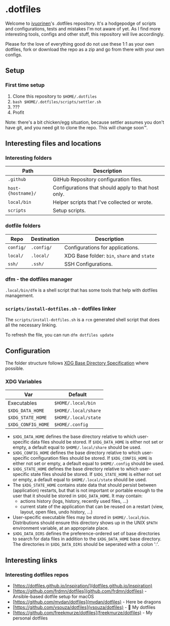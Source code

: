 # .dotfiles

Welcome to [ivuorinen](https://github.com/ivuorinen)'s .dotfiles repository.
It's a hodgepodge of scripts and configurations, tests and mistakes I'm not
aware of yet. As I find more interesting tools, configs and other stuff,
this repository will live accordingly.

Please for the love of everything good do not use these 1:1 as your own dotfiles,
fork or download the repo as a zip and go from there with your own configs.

## Setup

### First time setup

1. Clone this repository to `$HOME/.dotfiles`
2. `bash $HOME/.dotfiles/scripts/settler.sh`
3. ???
4. Profit

Note: there's a bit chicken/egg situation,
because settler assumes you don't have git,
and you need git to clone the repo. This will change soon&trade;.

## Interesting files and locations

### Interesting folders

| Path               | Description                                         |
| ------------------ | --------------------------------------------------- |
| `.github`          | GitHub Repository configuration files.              |
| `host-{hostname}/` | Configurations that should apply to that host only. |
| `local/bin`        | Helper scripts that I've collected or wrote.        |
| `scripts`          | Setup scripts.                                      |

### dotfile folders

| Repo      | Destination | Description                                 |
| --------- | ----------- | ------------------------------------------- |
| `config/` | `.config/`  | Configurations for applications.            |
| `local/`  | `.local/`   | XDG Base folder: `bin`, `share` and `state` |
| `ssh/`    | `.ssh/`     | SSH Configurations.                         |

### dfm - the dotfiles manager

`.local/bin/dfm` is a shell script that has some tools that help with dotfiles management.

### `scripts/install-dotfiles.sh` - dotfiles linker

The `scripts/install-dotfiles.sh` is a `rcm` generated shell script
that does all the necessary linking.

To refresh the file, you can run `dfm dotfiles update`

## Configuration

The folder structure follows [XDG Base Directory Specification][xdg] where possible.

### XDG Variables

| Var                | Default              |
| ------------------ | -------------------- |
| Executables        | `$HOME/.local/bin`   |
| `$XDG_DATA_HOME`   | `$HOME/.local/share` |
| `$XDG_STATE_HOME`  | `$HOME/.local/state` |
| `$XDG_CONFIG_HOME` | `$HOME/.config`      |

- `$XDG_DATA_HOME` defines the base directory relative to which user-specific data
  files should be stored. If `$XDG_DATA_HOME` is either not set or empty,
  a default equal to `$HOME/.local/share` should be used.
- `$XDG_CONFIG_HOME` defines the base directory relative to which user-specific configuration
  files should be stored. If `$XDG_CONFIG_HOME` is either not set or empty,
  a default equal to `$HOME/.config` should be used.
- `$XDG_STATE_HOME` defines the base directory relative
  to which user-specific state files should be stored.
  If `$XDG_STATE_HOME` is either not set or empty, a default
  equal to `$HOME/.local/state` should be used.
- The `$XDG_STATE_HOME` contains state data that should persist
  between (application) restarts,
  but that is not important or portable enough to the user that
  it should be stored in `$XDG_DATA_HOME`.
  It may contain:
  - actions history (logs, history, recently used files, …)
  - current state of the application that can be reused
    on a restart (view, layout, open files, undo history, …)
- User-specific executable files may be stored in `$HOME/.local/bin`.
  Distributions should ensure this directory shows up in the UNIX `$PATH`
  environment variable, at an appropriate place.
- `$XDG_DATA_DIRS` defines the preference-ordered set of base directories
  to search for data files in addition to the `$XDG_DATA_HOME` base directory.
  The directories in `$XDG_DATA_DIRS` should be seperated with a colon ':'.

[xdg]: https://specifications.freedesktop.org/basedir-spec/basedir-spec-latest.html

## Interesting links

### Interesting dotfiles repos

- [https://dotfiles.github.io/inspiration/](dotfiles.github.io/inspiration)
- [https://github.com/frdmn/dotfiles](github.com/frdmn/dotfiles) - Ansible-based
  dotfile setup for macOS
- [https://github.com/mvdan/dotfiles](mvdan/dotfiles) - Here be dragons
- [https://github.com/vsouza/dotfiles](vsouza/dotfiles) - 🏡 My dotfiles
- [https://github.com/freekmurze/dotfiles](freekmurze/dotfiles) - My personal dotfiles
